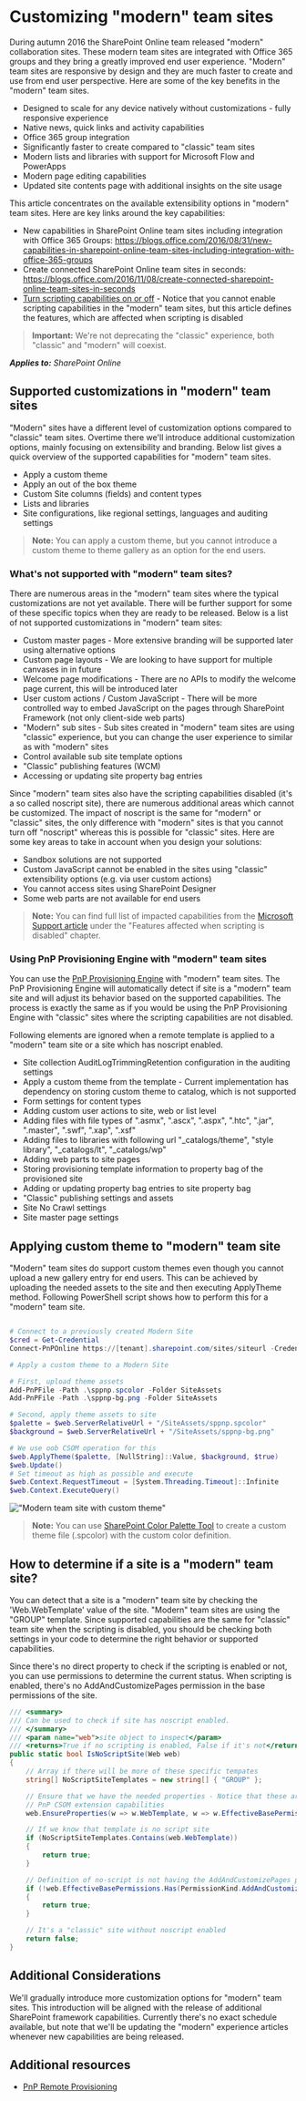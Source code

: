 # Customizing "modern" team sites
During autumn 2016 the SharePoint Online team released "modern" collaboration sites. These modern team sites are integrated with Office 365 groups and they bring a greatly improved end user experience. "Modern" team sites are responsive by design and they are much faster to create and use from end user perspective. Here are some of the key benefits in the "modern" team sites.

- Designed to scale for any device natively without customizations - fully responsive experience
- Native news, quick links and activity capabilities 
- Office 365 group integration 
- Significantly faster to create compared to "classic" team sites
- Modern lists and libraries with support for Microsoft Flow and PowerApps
- Modern page editing capabilities
- Updated site contents page with additional insights on the site usage

This article concentrates on the available extensibility options in "modern" team sites. Here are key links around the key capabilities:

- New capabilities in SharePoint Online team sites including integration with Office 365 Groups: https://blogs.office.com/2016/08/31/new-capabilities-in-sharepoint-online-team-sites-including-integration-with-office-365-groups
- Create connected SharePoint Online team sites in seconds: https://blogs.office.com/2016/11/08/create-connected-sharepoint-online-team-sites-in-seconds
- [Turn scripting capabilities on or off](https://support.office.com/en-us/article/Turn-scripting-capabilities-on-or-off-1f2c515f-5d7e-448a-9fd7-835da935584f) - Notice that you cannot enable scripting capabilities in the "modern" team sites, but this article defines the features, which are affected when scripting is disabled

>**Important:** 
We're not deprecating the "classic" experience, both "classic" and "modern" will coexist.

_**Applies to:** SharePoint Online_

## Supported customizations in "modern" team sites
<a name="supportedcustomizations"> </a>

"Modern" sites have a different level of customization options compared to "classic" team sites. Overtime there we'll introduce additional customization options, mainly focusing on extensibility and branding. Below list gives a quick overview of the supported capabilities for "modern" team sites. 

- Apply a custom theme 
- Apply an out of the box theme
- Custom Site columns (fields) and content types
- Lists and libraries
- Site configurations, like regional settings, languages and auditing settings

> **Note:**
> You can apply a custom theme, but you cannot introduce a custom theme to theme gallery as an option for the end users.

### What's not supported with "modern" team sites?
<a name="notsupported"> </a>

There are numerous areas in the "modern" team sites where the typical customizations are not yet available. There will be further support for some of these specific topics when they are ready to be released. Below is a list of not supported customizations in "modern" team sites:

- Custom master pages - More extensive branding will be supported later using alternative options
- Custom page layouts - We are looking to have support for multiple canvases in in future
- Welcome page modifications - There are no APIs to modify the welcome page current, this will be introduced later
- User custom actions / Custom JavaScript - There will be more controlled way to embed JavaScript on the pages through SharePoint Framework (not only client-side web parts)
- "Modern" sub sites - Sub sites created in "modern" team sites are using "classic" experience, but you can change the user experience to similar as with "modern" sites
- Control available sub site template options
- "Classic" publishing features (WCM)
- Accessing or updating site property bag entries

Since "modern" team sites also have the scripting capabilities disabled (it's a so called noscript site), there are numerous additional areas which cannot be customized. The impact of noscript is the same for "modern" or "classic" sites, the only difference with "modern" sites is that you cannot turn off "noscript" whereas this is possible for "classic" sites. Here are some key areas to take in account when you design your solutions:

- Sandbox solutions are not supported
- Custom JavaScript cannot be enabled in the sites using "classic" extensibility options (e.g. via user custom actions)
- You cannot access sites using SharePoint Designer
- Some web parts are not available for end users

> **Note:**
> You can find full list of impacted capabilities from the [Microsoft Support article](https://support.office.com/en-us/article/Turn-scripting-capabilities-on-or-off-1f2c515f-5d7e-448a-9fd7-835da935584f) under the "Features affected when scripting is disabled" chapter.


### Using PnP Provisioning Engine with "modern" team sites
<a name="pnpprovisioningengine"> </a>

You can use the [PnP Provisioning Engine](https://msdn.microsoft.com/en-us/pnp_articles/pnp-provisioning-engine-and-the-core-library) with "modern" team sites. The PnP Provisioning Engine will automatically detect if site is a "modern" team site and will adjust its behavior based on the supported capabilities. The process is exactly the same as if you would be using the PnP Provisioning Engine with "classic" sites where the scripting capabilities are not disabled.

Following elements are ignored when a remote template is applied to a "modern" team site or a site which has noscript enabled.
- Site collection AuditLogTrimmingRetention configuration in the auditing settings
- Apply a custom theme from the template - Current implementation has dependency on storing custom theme to catalog, which is not supported
- Form settings for content types
- Adding custom user actions to site, web or list level 
- Adding files with file types of ".asmx", ".ascx", ".aspx", ".htc", ".jar", ".master", ".swf", ".xap", ".xsf"
- Adding files to libraries with following url  "_catalogs/theme", "style library", "_catalogs/lt", "_catalogs/wp" 
- Adding web parts to site pages
- Storing provisioning template information to property bag of the provisioned site
- Adding or updating property bag entries to site property bag
- "Classic" publishing settings and assets
- Site No Crawl settings
- Site master page settings

## Applying custom theme to "modern" team site
<a name="sectionSection0"> </a>

"Modern" team sites do support custom themes even though you cannot upload a new gallery entry for end users. This can be achieved by uploading the needed assets to the site and then executing ApplyTheme method. Following PowerShell script shows how to perform this for a "modern" team site.

```PowerShell

# Connect to a previously created Modern Site
$cred = Get-Credential
Connect-PnPOnline https://[tenant].sharepoint.com/sites/siteurl -Credentials $cred

# Apply a custom theme to a Modern Site

# First, upload theme assets
Add-PnPFile -Path .\sppnp.spcolor -Folder SiteAssets
Add-PnPFile -Path .\sppnp-bg.png -Folder SiteAssets

# Second, apply theme assets to site
$palette = $web.ServerRelativeUrl + "/SiteAssets/sppnp.spcolor"
$background = $web.ServerRelativeUrl + "/SiteAssets/sppnp-bg.png"

# We use oob CSOM operation for this
$web.ApplyTheme($palette, [NullString]::Value, $background, $true)
$web.Update()
# Set timeout as high as possible and execute
$web.Context.RequestTimeout = [System.Threading.Timeout]::Infinite
$web.Context.ExecuteQuery()

```
!["Modern team site with custom theme"](media/modern-experiences/modern-site-with-custom-theme.png)

> **Note:**
> You can use [SharePoint Color Palette Tool](https://www.microsoft.com/en-us/download/details.aspx?id=38182) to create a custom theme file (.spcolor) with the custom color definition.

## How to determine if a site is a "modern" team site?
<a name="sectionSection1"> </a>

You can detect that a site is a "modern" team site by checking the 'Web.WebTemplate' value of the site. "Modern" team sites are using the "GROUP" template. Since supported capabilities are the same for "classic" team site when the scripting is disabled, you should be checking both settings in your code to determine the right behavior or supported capabilities.

Since there's no direct property to check if the scripting is enabled or not, you can use permissions to determine the current status. When scripting is enabled, there's no AddAndCustomizePages permission in the base permissions of the site.

```C#
/// <summary>
/// Can be used to check if site has noscript enabled.
/// </summary>
/// <param name="web">site object to inspect</param>
/// <returns>True if no scripting is enabled, False if it's not</returns>
public static bool IsNoScriptSite(Web web)
{
    // Array if there will be more of these specific tempates 
    string[] NoScriptSiteTemplates = new string[] { "GROUP" };

    // Ensure that we have the needed properties - Notice that these are 
    // PnP CSOM extension capabilities
    web.EnsureProperties(w => w.WebTemplate, w => w.EffectiveBasePermissions);

    // If we know that template is no script site
    if (NoScriptSiteTemplates.Contains(web.WebTemplate))
    {
        return true;
    }

    // Definition of no-script is not having the AddAndCustomizePages permission
    if (!web.EffectiveBasePermissions.Has(PermissionKind.AddAndCustomizePages))
    {
        return true;
    }

    // It's a "classic" site without noscript enabled
    return false;
}
```

## Additional Considerations
<a name="sectionSection2"> </a>

We'll gradually introduce more customization options for "modern" team sites. This introduction will be aligned with the release of additional SharePoint framework capabilities. Currently there's no exact schedule available, but note that we'll be updating the "modern" experience articles whenever new capabilities are being released.

## Additional resources
<a name="bk_addresources"> </a>

-  [PnP Remote Provisioning](https://msdn.microsoft.com/en-us/pnp_articles/pnp-remote-provisioning)

